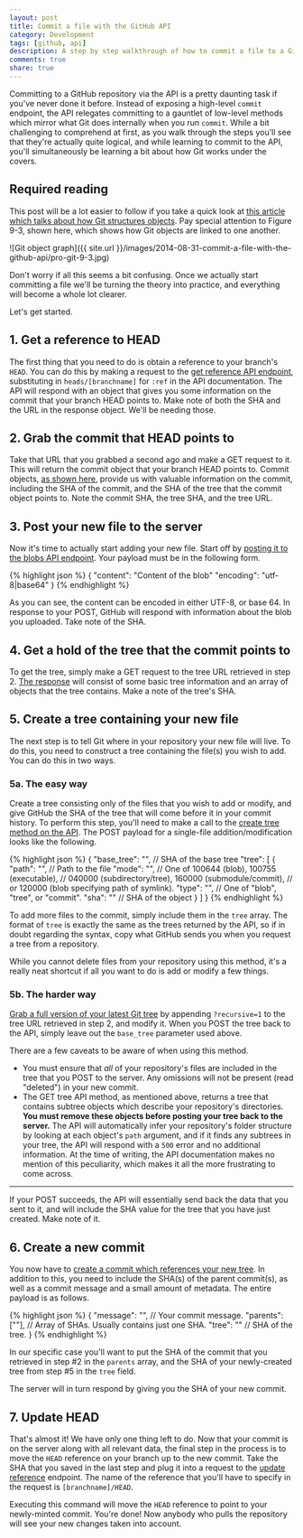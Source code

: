 ```yaml
---
layout: post
title: Commit a file with the GitHub API
category: Development
tags: [github, api]
description: A step by step walkthrough of how to commit a file to a GitHub repository using the GitHub API.
comments: true
share: true
---
```


Committing to a GitHub repository via the API is a pretty daunting task if you've never done it before. Instead of exposing a high-level `commit` endpoint, the API relegates committing to a gauntlet of low-level methods which mirror what Git does internally when you run `commit`. While a bit challenging to comprehend at first, as you walk through the steps you'll see that they're actually quite logical, and while learning to commit to the API, you'll simultaneously be learning a bit about how Git works under the covers.

## Required reading

This post will be a lot easier to follow if you take a quick look at [this article which talks about how Git structures objects](http://git-scm.com/book/en/Git-Internals-Git-Objects). Pay special attention to Figure 9-3, shown here, which shows how Git objects are linked to one another.

![Git object graph]({{ site.url }}/images/2014-08-31-commit-a-file-with-the-github-api/pro-git-9-3.jpg)

Don't worry if all this seems a bit confusing. Once we actually start committing a file we'll be turning the theory into practice, and everything will become a whole lot clearer.

Let's get started.

## 1. Get a reference to HEAD

The first thing that you need to do is obtain a reference to your branch's `HEAD`. You can do this by making a request to the [get reference API endpoint](https://developer.github.com/v3/git/refs/#get-a-reference), substituting in `heads/[branchname]` for `:ref` in the API documentation. The API will respond with an object that gives you some information on the commit that your branch HEAD points to. Make note of both the SHA and the URL in the response object. We'll be needing those.

## 2. Grab the commit that HEAD points to

Take that URL that you grabbed a second ago and make a GET request to it. This will return the commit object that your branch HEAD points to. Commit objects, [as shown here](https://developer.github.com/v3/git/commits/#response), provide us with valuable information on the commit, including the SHA of the commit, and the SHA of the tree that the commit object points to. Note the commit SHA, the tree SHA, and the tree URL.

## 3. Post your new file to the server

Now it's time to actually start adding your new file. Start off by [posting it to the blobs API endpoint](https://developer.github.com/v3/git/blobs/#create-a-blob). Your payload must be in the following form.
	
{% highlight json %}
{
  "content": "Content of the blob"
  "encoding": "utf-8|base64"
}
{% endhighlight %}
  
As you can see, the content can be encoded in either UTF-8, or base 64. In response to your POST, GitHub will respond with information about the blob you uploaded. Take note of the SHA.

## 4. Get a hold of the tree that the commit points to

To get the tree, simply make a GET request to the tree URL retrieved in step 2. [The response](https://developer.github.com/v3/git/trees/#get-a-tree) will consist of some basic tree information and an array of objects that the tree contains. Make a note of the tree's SHA.

## 5. Create a tree containing your new file

The next step is to tell Git where in your repository your new file will live. To do this, you need to construct a tree containing the file(s) you wish to add. You can do this in two ways.

### 5a. The easy way

Create a tree consisting only of the files that you wish to add or modify, and give GitHub the SHA of the tree that will come before it in your commit history. To perform this step, you'll need to make a call to the [create tree method on the API](https://developer.github.com/v3/git/trees/#create-a-tree). The POST payload for a single-file addition/modification looks like the following.

{% highlight json %}
{
  "base_tree": "",	// SHA of the base tree
  "tree": [
    {
      "path": "",	// Path to the file
      "mode": "",	// One of 100644 (blob), 100755 (executable),
					// 040000 (subdirectory/tree), 160000 (submodule/commit),
					// or 120000 (blob specifying path of symlink).
      "type": "",	// One of "blob", "tree", or "commit".
      "sha": ""		// SHA of the object
    }
  ]
}
{% endhighlight %}

To add more files to the commit, simply include them in the `tree` array. The format of `tree` is exactly the same as the trees returned by the API, so if in doubt regarding the syntax, copy what GitHub sends you when you request a tree from a repository.

While you cannot delete files from your repository using this method, it's a really neat shortcut if all you want to do is add or modify a few things.

### 5b. The harder way

[Grab a full version of your latest Git tree](https://developer.github.com/v3/git/trees/#get-a-tree-recursively) by appending `?recursive=1` to the tree URL retrieved in step 2, and modify it. When you POST the tree back to the API, simply leave out the `base_tree` parameter used above.

There are a few caveats to be aware of when using this method.

+ You must ensure that *all* of your repository's files are included in the tree that you POST to the server. Any omissions will not be present (read "deleted") in your new commit.
+ The GET tree API method, as mentioned above, returns a tree that contains subtree objects which describe your repository's directories. **You must remove these objects before posting your tree back to the server.** The API will automatically infer your repository's folder structure by looking at each object's `path` argument, and if it finds any subtrees in your tree, the API will respond with a `500` error and no additional information. At the time of writing, the API documentation makes no mention of this peculiarity, which makes it all the more frustrating to come across.

---

If your POST succeeds, the API will essentially send back the data that you sent to it, and will include the SHA value for the tree that you have just created. Make note of it.

## 6. Create a new commit

You now have to [create a commit which references your new tree](https://developer.github.com/v3/git/commits/#create-a-commit). In addition to this, you need to include the SHA(s) of the parent commit(s), as well as a commit message and a small amount of metadata. The entire payload is as follows.

{% highlight json %}
{
  "message": "",	// Your commit message.
  "parents": [""],	// Array of SHAs. Usually contains just one SHA.
  "tree": ""		// SHA of the tree.
}
{% endhighlight %}

In our specific case you'll want to put the SHA of the commit that you retrieved in step #2 in the `parents` array, and the SHA of your newly-created tree from step #5 in the `tree` field.

The server will in turn respond by giving you the SHA of your new commit.

## 7. Update HEAD

That's almost it! We have only one thing left to do. Now that your commit is on the server along with all relevant data, the final step in the process is to move the `HEAD` reference on your branch up to the new commit. Take the SHA that you saved in the last step and plug it into a request to the [update reference](https://developer.github.com/v3/git/refs/#update-a-reference) endpoint. The name of the reference that you'll have to specify in the request is `[branchname]/HEAD`.

Executing this command will move the `HEAD` reference to point to your newly-minted commit. You're done! Now anybody who pulls the repository will see your new changes taken into account.